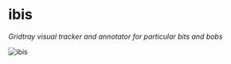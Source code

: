 # ibis
_Gridtray visual tracker and annotator for particular bits and bobs_

![ibis](https://github.com/user-attachments/assets/e9baa57e-819a-4b43-a972-6ba55f2cc61a)
